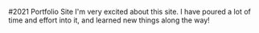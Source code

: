 #2021 Portfolio Site
I'm very excited about this site. I have poured a lot of time and effort into it, and learned new things along the way! 

